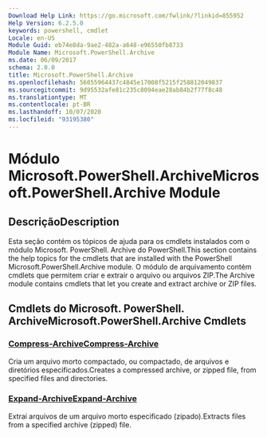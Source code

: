 ```yaml
---
Download Help Link: https://go.microsoft.com/fwlink/?linkid=855952
Help Version: 6.2.5.0
keywords: powershell, cmdlet
Locale: en-US
Module Guid: eb74e8da-9ae2-482a-a648-e96550fb8733
Module Name: Microsoft.PowerShell.Archive
ms.date: 06/09/2017
schema: 2.0.0
title: Microsoft.PowerShell.Archive
ms.openlocfilehash: 56055964437c4845e17008f5215f258812049837
ms.sourcegitcommit: 9d95532afe81c235c8094eae28ab84b2f77f8c48
ms.translationtype: MT
ms.contentlocale: pt-BR
ms.lasthandoff: 10/07/2020
ms.locfileid: "93195380"
---
```

# <span data-ttu-id="c120d-103">Módulo Microsoft.PowerShell.Archive</span><span class="sxs-lookup"><span data-stu-id="c120d-103">Microsoft.PowerShell.Archive Module</span></span>

## <span data-ttu-id="c120d-104">Descrição</span><span class="sxs-lookup"><span data-stu-id="c120d-104">Description</span></span>

<span data-ttu-id="c120d-105">Esta seção contém os tópicos de ajuda para os cmdlets instalados com o módulo Microsoft. PowerShell. Archive do PowerShell.</span><span class="sxs-lookup"><span data-stu-id="c120d-105">This section contains the help topics for the cmdlets that are installed with the PowerShell Microsoft.PowerShell.Archive module.</span></span> <span data-ttu-id="c120d-106">O módulo de arquivamento contém cmdlets que permitem criar e extrair o arquivo ou arquivos ZIP.</span><span class="sxs-lookup"><span data-stu-id="c120d-106">The Archive module contains cmdlets that let you create and extract archive or ZIP files.</span></span>

## <span data-ttu-id="c120d-107">Cmdlets do Microsoft. PowerShell. Archive</span><span class="sxs-lookup"><span data-stu-id="c120d-107">Microsoft.PowerShell.Archive Cmdlets</span></span>

### [<span data-ttu-id="c120d-108">Compress-Archive</span><span class="sxs-lookup"><span data-stu-id="c120d-108">Compress-Archive</span></span>](Compress-Archive.md)
<span data-ttu-id="c120d-109">Cria um arquivo morto compactado, ou compactado, de arquivos e diretórios especificados.</span><span class="sxs-lookup"><span data-stu-id="c120d-109">Creates a compressed archive, or zipped file, from specified files and directories.</span></span>

### [<span data-ttu-id="c120d-110">Expand-Archive</span><span class="sxs-lookup"><span data-stu-id="c120d-110">Expand-Archive</span></span>](Expand-Archive.md)
<span data-ttu-id="c120d-111">Extrai arquivos de um arquivo morto especificado (zipado).</span><span class="sxs-lookup"><span data-stu-id="c120d-111">Extracts files from a specified archive (zipped) file.</span></span>
